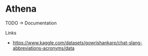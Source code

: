 # Athena

TODO -> Documentation

Links
- https://www.kaggle.com/datasets/gowrishankarp/chat-slang-abbreviations-acronyms/data